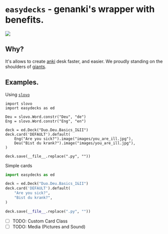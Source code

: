 # `easydecks` - genanki's wrapper with benefits.

![](https://butuzov.github.io/easydecks/preview.png)

## Why?

It's allows to create [anki](https://apps.ankiweb.net/) desk faster, and easier. We proudly standing on the shoulders of [giants](https://github.com/kerrickstaley/genanki).

## Examples.

Using [`slovo`](https://github.com/butuzov/slovo)

```python3
import slovo
import easydecks as ed

Deu = slovo.Word.constr("Deu", "de")
Eng = slovo.Word.constr("Eng", "en")

deck = ed.Deck("Duo.Deu.Basics_I&II")
deck.card('DEFAULT').default(
    Eng("Are you sick?").image("images/you_are_ill.jpg"),
    Deu("Bist du krank?").image("images/you_are_ill.jpg"),
)

deck.save(__file__.replace(".py", ""))
```

Simple cards

```python
import easydecks as ed

deck = ed.Deck("Duo.Deu.Basics_I&II")
deck.card('DEFAULT').default(
    "Are you sick?",
    "Bist du krank?",
)

deck.save(__file__.replace(".py", ""))
```

* [ ] TODO: Custom Card Class
* [ ] TODO: Media (Pictures and Sound)
